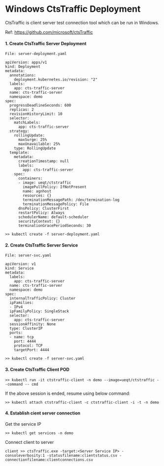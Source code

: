 # Windows CtsTraffic Deployment

CtsTraffic is client server test connection tool which can be run in Windows.

Ref: https://github.com/microsoft/ctsTraffic

#### 1. Create CtsTraffic Server Deployment

```
File: server-deployment.yaml
```

```
apiVersion: apps/v1
kind: Deployment
metadata:
  annotations:
    deployment.kubernetes.io/revision: "2"
  labels:
    app: cts-traffic-server
  name: cts-traffic-server
  namespace: demo
spec:
  progressDeadlineSeconds: 600
  replicas: 2
  revisionHistoryLimit: 10
  selector:
    matchLabels:
      app: cts-traffic-server
  strategy:
    rollingUpdate:
      maxSurge: 25%
      maxUnavailable: 25%
    type: RollingUpdate
  template:
    metadata:
      creationTimestamp: null
      labels:
        app: cts-traffic-server
    spec:
      containers:
      - image: ueqt/ctstraffic
        imagePullPolicy: IfNotPresent
        name: agnhost
        resources: {}
        terminationMessagePath: /dev/termination-log
        terminationMessagePolicy: File
      dnsPolicy: ClusterFirst
      restartPolicy: Always
      schedulerName: default-scheduler
      securityContext: {}
      terminationGracePeriodSeconds: 30
```
```
>> kubectl create -f server-deployment.yaml
```

#### 2. Create CtsTraffic Server Service

```
File: server-svc.yaml
```
```
apiVersion: v1
kind: Service
metadata:
  labels:
    app: cts-traffic-server
  name: cts-traffic-server
  namespace: demo
spec:
  internalTrafficPolicy: Cluster
  ipFamilies:
  - IPv4
  ipFamilyPolicy: SingleStack
  selector:
    app: cts-traffic-server
  sessionAffinity: None
  type: ClusterIP
  ports:
  - name: tcp
    port: 4444
    protocol: TCP
    targetPort: 4444
```
```
>> kubectl create -f server-svc.yaml
```

#### 3. Create CtsTraffic Client POD

```
>> kubectl run -it ctstraffic-client -n demo --image=ueqt/ctstraffic --command -- cmd
```

If the above session is ended, resume using below command:
```
>> kubectl attach ctstraffic-client -c ctstraffic-client -i -t -n demo
```

#### 4. Establish cient server connection

Get the service IP
```
>> kubectl get services -n demo
```
Connect client to server
```
client >> ctsTraffic.exe -target:<Server Service IP> -consoleverbosity:1 -statusfilename:clientstatus.csv -connectionfilename:clientconnections.csv
```

